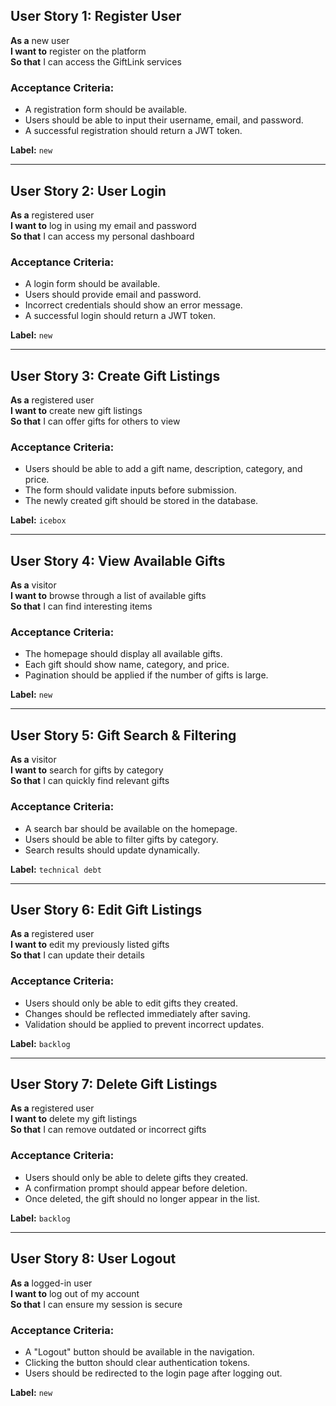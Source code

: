 ## User Story 1: Register User
**As a** new user  
**I want to** register on the platform  
**So that** I can access the GiftLink services  

### Acceptance Criteria:
- A registration form should be available.
- Users should be able to input their username, email, and password.
- A successful registration should return a JWT token.

**Label:** `new`

---

## User Story 2: User Login
**As a** registered user  
**I want to** log in using my email and password  
**So that** I can access my personal dashboard  

### Acceptance Criteria:
- A login form should be available.
- Users should provide email and password.
- Incorrect credentials should show an error message.
- A successful login should return a JWT token.

**Label:** `new`

---

## User Story 3: Create Gift Listings
**As a** registered user  
**I want to** create new gift listings  
**So that** I can offer gifts for others to view  

### Acceptance Criteria:
- Users should be able to add a gift name, description, category, and price.
- The form should validate inputs before submission.
- The newly created gift should be stored in the database.

**Label:** `icebox`

---

## User Story 4: View Available Gifts
**As a** visitor  
**I want to** browse through a list of available gifts  
**So that** I can find interesting items  

### Acceptance Criteria:
- The homepage should display all available gifts.
- Each gift should show name, category, and price.
- Pagination should be applied if the number of gifts is large.

**Label:** `new`

---

## User Story 5: Gift Search & Filtering
**As a** visitor  
**I want to** search for gifts by category  
**So that** I can quickly find relevant gifts  

### Acceptance Criteria:
- A search bar should be available on the homepage.
- Users should be able to filter gifts by category.
- Search results should update dynamically.

**Label:** `technical debt`

---

## User Story 6: Edit Gift Listings
**As a** registered user  
**I want to** edit my previously listed gifts  
**So that** I can update their details  

### Acceptance Criteria:
- Users should only be able to edit gifts they created.
- Changes should be reflected immediately after saving.
- Validation should be applied to prevent incorrect updates.

**Label:** `backlog`

---

## User Story 7: Delete Gift Listings
**As a** registered user  
**I want to** delete my gift listings  
**So that** I can remove outdated or incorrect gifts  

### Acceptance Criteria:
- Users should only be able to delete gifts they created.
- A confirmation prompt should appear before deletion.
- Once deleted, the gift should no longer appear in the list.

**Label:** `backlog`

---

## User Story 8: User Logout
**As a** logged-in user  
**I want to** log out of my account  
**So that** I can ensure my session is secure  

### Acceptance Criteria:
- A "Logout" button should be available in the navigation.
- Clicking the button should clear authentication tokens.
- Users should be redirected to the login page after logging out.

**Label:** `new`